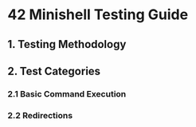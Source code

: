 # 42 Minishell Testing Guide

## 1. Testing Methodology

## 2. Test Categories

### 2.1 Basic Command Execution

### 2.2 Redirections

